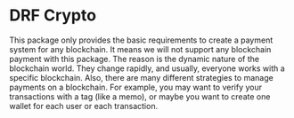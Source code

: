 # DRF Crypto

This package only provides the basic requirements to create a payment system
for any blockchain. It means we will not support any blockchain payment with
this package. The reason is the dynamic nature of the blockchain world. They
change rapidly, and usually, everyone works with a specific blockchain. Also,
there are many different strategies to manage payments on a blockchain. For
example, you may want to verify your transactions with a tag (like a memo), or
maybe you want to create one wallet for each user or each transaction.
